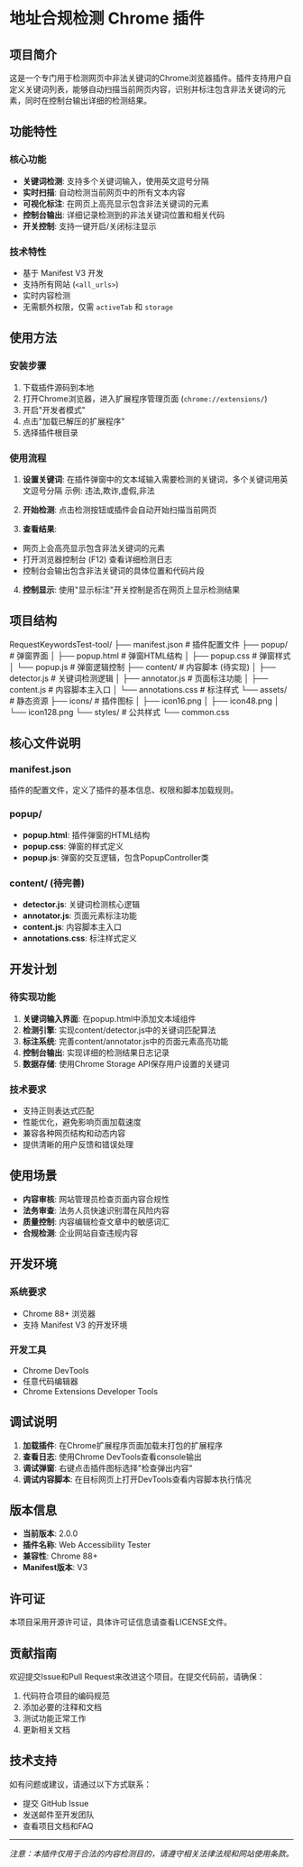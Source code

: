 # 地址合规检测 Chrome 插件

## 项目简介

这是一个专门用于检测网页中非法关键词的Chrome浏览器插件。插件支持用户自定义关键词列表，能够自动扫描当前网页内容，识别并标注包含非法关键词的元素，同时在控制台输出详细的检测结果。

## 功能特性

### 核心功能
- **关键词检测**: 支持多个关键词输入，使用英文逗号分隔
- **实时扫描**: 自动检测当前网页中的所有文本内容
- **可视化标注**: 在网页上高亮显示包含非法关键词的元素
- **控制台输出**: 详细记录检测到的非法关键词位置和相关代码
- **开关控制**: 支持一键开启/关闭标注显示

### 技术特性
- 基于 Manifest V3 开发
- 支持所有网站 (`<all_urls>`)
- 实时内容检测
- 无需额外权限，仅需 `activeTab` 和 `storage`

## 使用方法

### 安装步骤
1. 下载插件源码到本地
2. 打开Chrome浏览器，进入扩展程序管理页面 (`chrome://extensions/`)
3. 开启"开发者模式"
4. 点击"加载已解压的扩展程序"
5. 选择插件根目录

### 使用流程
1. **设置关键词**: 在插件弹窗中的文本域输入需要检测的关键词，多个关键词用英文逗号分隔
示例: 违法,欺诈,虚假,非法

2. **开始检测**: 点击检测按钮或插件会自动开始扫描当前网页

3. **查看结果**: 
- 网页上会高亮显示包含非法关键词的元素
- 打开浏览器控制台 (F12) 查看详细检测日志
- 控制台会输出包含非法关键词的具体位置和代码片段

4. **控制显示**: 使用"显示标注"开关控制是否在网页上显示检测结果

## 项目结构
RequestKeywordsTest-tool/
├── manifest.json              # 插件配置文件
├── popup/                     # 弹窗界面
│   ├── popup.html            # 弹窗HTML结构
│   ├── popup.css             # 弹窗样式
│   └── popup.js              # 弹窗逻辑控制
├── content/                   # 内容脚本 (待实现)
│   ├── detector.js           # 关键词检测逻辑
│   ├── annotator.js          # 页面标注功能
│   ├── content.js            # 内容脚本主入口
│   └── annotations.css       # 标注样式
└── assets/                    # 静态资源
├── icons/                # 插件图标
│   ├── icon16.png
│   ├── icon48.png
│   └── icon128.png
└── styles/               # 公共样式
└── common.css


## 核心文件说明

### manifest.json
插件的配置文件，定义了插件的基本信息、权限和脚本加载规则。

### popup/
- **popup.html**: 插件弹窗的HTML结构
- **popup.css**: 弹窗的样式定义
- **popup.js**: 弹窗的交互逻辑，包含PopupController类

### content/ (待完善)
- **detector.js**: 关键词检测核心逻辑
- **annotator.js**: 页面元素标注功能
- **content.js**: 内容脚本主入口
- **annotations.css**: 标注样式定义

## 开发计划

### 待实现功能
1. **关键词输入界面**: 在popup.html中添加文本域组件
2. **检测引擎**: 实现content/detector.js中的关键词匹配算法
3. **标注系统**: 完善content/annotator.js中的页面元素高亮功能
4. **控制台输出**: 实现详细的检测结果日志记录
5. **数据存储**: 使用Chrome Storage API保存用户设置的关键词

### 技术要求
- 支持正则表达式匹配
- 性能优化，避免影响页面加载速度
- 兼容各种网页结构和动态内容
- 提供清晰的用户反馈和错误处理

## 使用场景

- **内容审核**: 网站管理员检查页面内容合规性
- **法务审查**: 法务人员快速识别潜在风险内容
- **质量控制**: 内容编辑检查文章中的敏感词汇
- **合规检测**: 企业网站自查违规内容

## 开发环境

### 系统要求
- Chrome 88+ 浏览器
- 支持 Manifest V3 的开发环境

### 开发工具
- Chrome DevTools
- 任意代码编辑器
- Chrome Extensions Developer Tools

## 调试说明

1. **加载插件**: 在Chrome扩展程序页面加载未打包的扩展程序
2. **查看日志**: 使用Chrome DevTools查看console输出
3. **调试弹窗**: 右键点击插件图标选择"检查弹出内容"
4. **调试内容脚本**: 在目标网页上打开DevTools查看内容脚本执行情况

## 版本信息

- **当前版本**: 2.0.0
- **插件名称**: Web Accessibility Tester
- **兼容性**: Chrome 88+
- **Manifest版本**: V3

## 许可证

本项目采用开源许可证，具体许可证信息请查看LICENSE文件。

## 贡献指南

欢迎提交Issue和Pull Request来改进这个项目。在提交代码前，请确保：

1. 代码符合项目的编码规范
2. 添加必要的注释和文档
3. 测试功能正常工作
4. 更新相关文档

## 技术支持

如有问题或建议，请通过以下方式联系：
- 提交 GitHub Issue
- 发送邮件至开发团队
- 查看项目文档和FAQ

---

*注意：本插件仅用于合法的内容检测目的，请遵守相关法律法规和网站使用条款。*